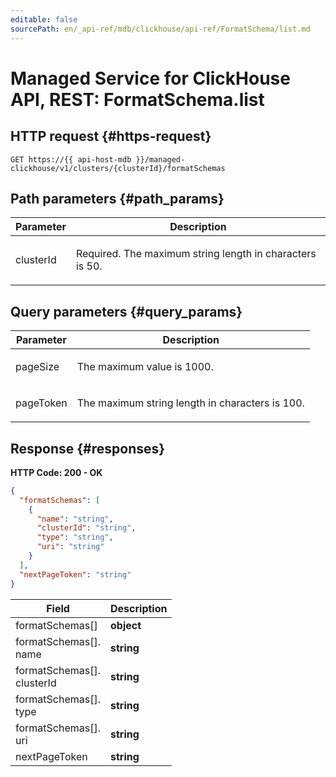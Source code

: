 ```yaml
---
editable: false
sourcePath: en/_api-ref/mdb/clickhouse/api-ref/FormatSchema/list.md
---
```


# Managed Service for ClickHouse API, REST: FormatSchema.list

 

 
## HTTP request {#https-request}
```
GET https://{{ api-host-mdb }}/managed-clickhouse/v1/clusters/{clusterId}/formatSchemas
```
 
## Path parameters {#path_params}
 
Parameter | Description
--- | ---
clusterId | <p>Required. The maximum string length in characters is 50.</p> 
 
## Query parameters {#query_params}
 
Parameter | Description
--- | ---
pageSize | <p>The maximum value is 1000.</p> 
pageToken | <p>The maximum string length in characters is 100.</p> 
 
## Response {#responses}
**HTTP Code: 200 - OK**

```json 
{
  "formatSchemas": [
    {
      "name": "string",
      "clusterId": "string",
      "type": "string",
      "uri": "string"
    }
  ],
  "nextPageToken": "string"
}
```

 
Field | Description
--- | ---
formatSchemas[] | **object**
formatSchemas[].<br>name | **string**
formatSchemas[].<br>clusterId | **string**
formatSchemas[].<br>type | **string**
formatSchemas[].<br>uri | **string**
nextPageToken | **string**